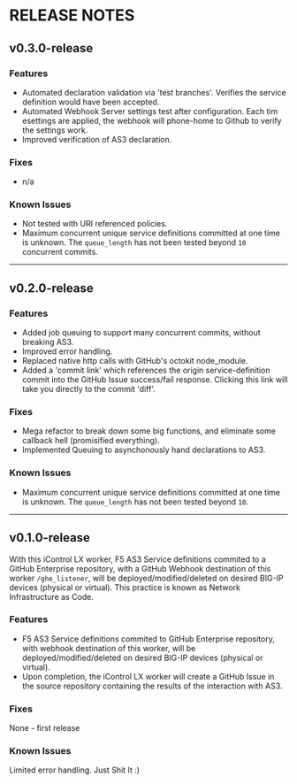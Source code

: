 # RELEASE NOTES

## v0.3.0-release

### Features

* Automated declaration validation via 'test branches'. Verifies the service definition would have been accepted. 
* Automated Webhook Server settings test after configuration. Each tim esettings are applied, the webhook will phone-home to Github to verify the settings work.
* Improved verification of AS3 declaration.

### Fixes

* n/a

### Known Issues

* Not tested with URI referenced policies.
* Maximum concurrent unique service definitions committed at one time is unknown. The `queue_length` has not been tested beyond `10` concurrent commits.

---

## v0.2.0-release
### Features

* Added job queuing to support many concurrent commits, without breaking AS3.
* Improved error handling.
* Replaced native http calls with GitHub's octokit node_module. 
* Added a 'commit link' which references the origin service-definition commit into the GitHub Issue success/fail response. Clicking this link will take you directly to the commit 'diff'.

### Fixes

* Mega refactor to break down some big functions, and eliminate some callback hell (promisified everything).
* Implemented Queuing to asynchonously hand declarations to AS3.

### Known Issues

* Maximum concurrent unique service definitions committed at one time is unknown. The `queue_length` has not been tested beyond `10`.

---
## v0.1.0-release

With this iControl LX worker, F5 AS3 Service definitions commited to a GitHub Enterprise repository, with a GitHub Webhook destination of this worker `/ghe_listener`, will be deployed/modified/deleted on desired BIG-IP devices (physical or virtual).
This practice is known as Network Infrastructure as Code.

### Features

* F5 AS3 Service definitions commited to GitHub Enterprise repository, with webhook destination of this worker, will be deployed/modified/deleted on desired BIG-IP devices (physical or virtual).
* Upon completion, the iControl LX worker will create a GitHub Issue in the source repository containing the results of the interaction with AS3.

### Fixes

None - first release

### Known Issues

Limited error handling. Just Shit It :)
